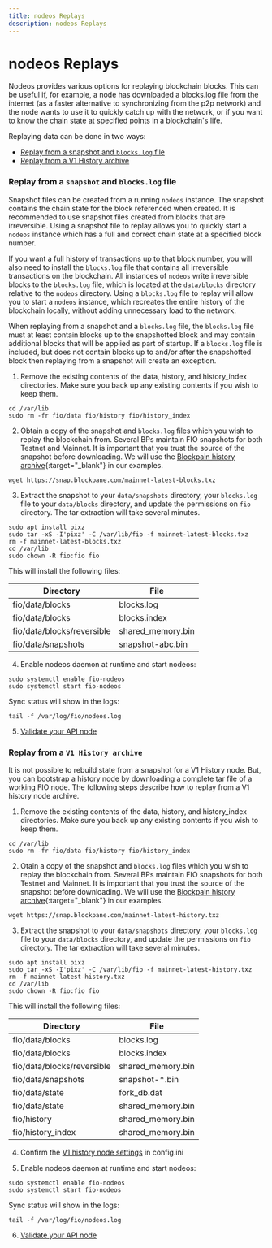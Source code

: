 ```yaml
---
title: nodeos Replays
description: nodeos Replays
---
```


# nodeos Replays

Nodeos provides various options for replaying blockchain blocks. This can be useful if, for example, a node has downloaded a blocks.log file from the internet (as a faster alternative to synchronizing from the p2p network) and the node wants to use it to quickly catch up with the network, or if you want to know the chain state at specified points in a blockchain's life.

Replaying data can be done in two ways:
* [Replay from a snapshot and `blocks.log` file]({{site.baseurl}}/docs/chain/node-build-replay#replay-from-a-snapshot-and-blockslog-file)
* [Replay from a V1 History archive]({{site.baseurl}}/docs/chain/node-build-replay#replay-from-a-v1-history-archive)

### Replay from a `snapshot` and `blocks.log` file

Snapshot files can be created from a running `nodeos` instance. The snapshot contains the chain state for the block referenced when created. It is recommended to use snapshot files created from blocks that are irreversible. Using a snapshot file to replay allows you to quickly start a `nodeos` instance which has a full and correct chain state at a specified block number.

If you want a full history of transactions up to that block number, you will also need to install the `blocks.log` file that contains all irreversible transactions on the blockchain. All instances of `nodeos` write irreversible blocks to the `blocks.log` file, which is located at the `data/blocks` directory relative to the `nodeos` directory. Using a `blocks.log` file to replay will allow you to start a `nodeos` instance, which recreates the entire history of the blockchain locally, without adding unnecessary load to the network.

When replaying from a snapshot and a `blocks.log` file, the `blocks.log` file must at least contain blocks up to the snapshotted block and may contain additional blocks that will be applied as part of startup. If a `blocks.log` file is included, but does not contain blocks up to and/or after the snapshotted block then replaying from a snapshot will create an exception. 

1) Remove the existing contents of the data, history, and history_index directories. Make sure you back up any existing contents if you wish to keep them.

```shell
cd /var/lib
sudo rm -fr fio/data fio/history fio/history_index
```

2) Obtain a copy of the snapshot and `blocks.log` files which you wish to replay the blockchain from. Several BPs maintain FIO snapshots for both Testnet and Mainnet. It is important that you trust the source of the snapshot before downloading. We will use the [Blockpain history archive](https://snap.blockpane.com/index.html){:target="_blank"} in our examples.

```shell
wget https://snap.blockpane.com/mainnet-latest-blocks.txz
```

3) Extract the snapshot to your `data/snapshots` directory, your `blocks.log` file to your `data/blocks` directory, and update the permissions on `fio` directory. The tar extraction will take several minutes.

```shell
sudo apt install pixz
sudo tar -xS -I'pixz' -C /var/lib/fio -f mainnet-latest-blocks.txz
rm -f mainnet-latest-blocks.txz
cd /var/lib
sudo chown -R fio:fio fio
```

This will install the following files:

|Directory | File |
|---|---|
|fio/data/blocks |blocks.log  |
|fio/data/blocks |blocks.index  |
|fio/data/blocks/reversible |shared_memory.bin  |
|fio/data/snapshots|snapshot-abc.bin  |

4) Enable nodeos daemon at runtime and start nodeos:

```shell
sudo systemctl enable fio-nodeos
sudo systemctl start fio-nodeos
```

Sync status will show in the logs:

```shell
tail -f /var/log/fio/nodeos.log
```

5) [Validate your API node]({{site.baseurl}}/docs/chain/node-build-validate)

### Replay from a `V1 History archive`

It is not possible to rebuild state from a snapshot for a V1 History node. But, you can bootstrap a history node by downloading a complete tar file of a working FIO node. The following steps describe how to replay from a V1 history node archive.


1) Remove the existing contents of the data, history, and history_index directories. Make sure you back up any existing contents if you wish to keep them.

```shell
cd /var/lib
sudo rm -fr fio/data fio/history fio/history_index
```

2) Otain a copy of the snapshot and `blocks.log` files which you wish to replay the blockchain from. Several BPs maintain FIO snapshots for both Testnet and Mainnet. It is important that you trust the source of the snapshot before downloading. We will use the [Blockpain history archive](https://snap.blockpane.com/index.html){:target="_blank"} in our examples.

```shell
wget https://snap.blockpane.com/mainnet-latest-history.txz
```

3) Extract the snapshot to your `data/snapshots` directory, your `blocks.log` file to your `data/blocks` directory, and update the permissions on `fio` directory. The tar extraction will take several minutes.

```shell
sudo apt install pixz
sudo tar -xS -I'pixz' -C /var/lib/fio -f mainnet-latest-history.txz
rm -f mainnet-latest-history.txz
cd /var/lib
sudo chown -R fio:fio fio
```

This will install the following files:

|Directory | File |
|---|---|
|fio/data/blocks |blocks.log  |
|fio/data/blocks |blocks.index  |
|fio/data/blocks/reversible |shared_memory.bin  |
|fio/data/snapshots|snapshot-*.bin  |
|fio/data/state |fork_db.dat |
|fio/data/state  |shared_memory.bin |
|fio/history  |shared_memory.bin |
|fio/history_index  |shared_memory.bin |

4) Confirm the [V1 history node settings]({{site.baseurl}}/docs/chain/node-build-history) in config.ini

5) Enable nodeos daemon at runtime and start nodeos:

```shell
sudo systemctl enable fio-nodeos
sudo systemctl start fio-nodeos
```

Sync status will show in the logs:

```shell
tail -f /var/log/fio/nodeos.log
```

6) [Validate your API node]({{site.baseurl}}/docs/chain/node-build-validate)



